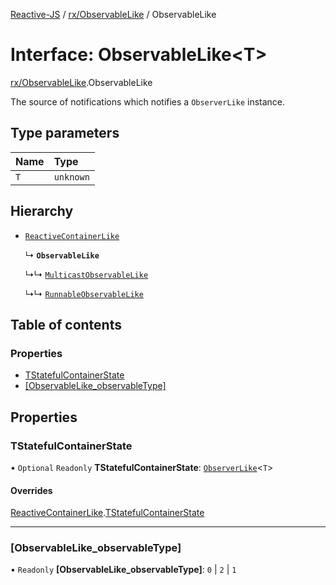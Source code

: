 [Reactive-JS](../README.md) / [rx/ObservableLike](../modules/rx_ObservableLike.md) / ObservableLike

# Interface: ObservableLike<T\>

[rx/ObservableLike](../modules/rx_ObservableLike.md).ObservableLike

The source of notifications which notifies a `ObserverLike` instance.

## Type parameters

| Name | Type |
| :------ | :------ |
| `T` | `unknown` |

## Hierarchy

- [`ReactiveContainerLike`](rx_ReactiveContainerLike.ReactiveContainerLike.md)

  ↳ **`ObservableLike`**

  ↳↳ [`MulticastObservableLike`](rx_MulticastObservableLike.MulticastObservableLike.md)

  ↳↳ [`RunnableObservableLike`](rx_RunnableObservableLike.RunnableObservableLike.md)

## Table of contents

### Properties

- [TStatefulContainerState](rx_ObservableLike.ObservableLike.md#tstatefulcontainerstate)
- [[ObservableLike\_observableType]](rx_ObservableLike.ObservableLike.md#[observablelike_observabletype])

## Properties

### TStatefulContainerState

• `Optional` `Readonly` **TStatefulContainerState**: [`ObserverLike`](rx_ObserverLike.ObserverLike.md)<`T`\>

#### Overrides

[ReactiveContainerLike](rx_ReactiveContainerLike.ReactiveContainerLike.md).[TStatefulContainerState](rx_ReactiveContainerLike.ReactiveContainerLike.md#tstatefulcontainerstate)

___

### [ObservableLike\_observableType]

• `Readonly` **[ObservableLike\_observableType]**: ``0`` \| ``2`` \| ``1``
